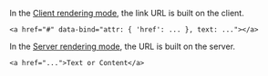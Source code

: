 In the [Client rendering mode](~/pages/concepts/server-side-rendering), the link URL is built on the client.

```DOTHTML
<a href="#" data-bind="attr: { 'href': ... }, text: ..."></a>
```


In the [Server rendering mode](~/pages/concepts/server-side-rendering), the URL is built on the server.

```DOTHTML
<a href="...">Text or Content</a>
```